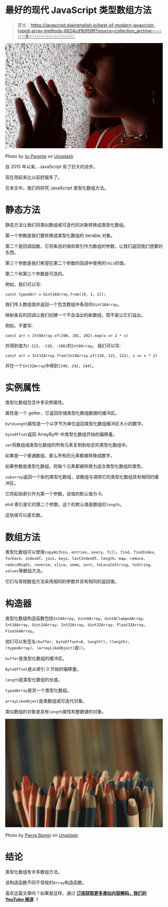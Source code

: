 # 最好的现代 JavaScript 类型数组方法

> 原文：<https://javascript.plainenglish.io/best-of-modern-javascript-typed-array-methods-6624cd1b9599?source=collection_archive---------8----------------------->

![](img/b96b79cc3066a707f1cd8005eccdaaaa.png)

Photo by [Isi Parente](https://unsplash.com/@isiparente?utm_source=medium&utm_medium=referral) on [Unsplash](https://unsplash.com?utm_source=medium&utm_medium=referral)

自 2015 年以来，JavaScript 有了巨大的进步。

现在用起来比以前舒服多了。

在本文中，我们将研究 JavaScript 类型化数组方法。

# 静态方法

静态方法让我们将类似数组或可迭代的对象转换成类型化数组。

第一个参数是我们要转换成类型化数组的 iterable 对象。

第二个是回调函数，它将条目的值和索引作为数组的参数，让我们返回我们想要的东西。

第三个参数是我们希望在第二个参数的回调中使用的`this`的值。

第二个和第三个参数是可选的。

例如，我们可以写:

```
const typedArr = Uint16Array.from([0, 1, 2]);
```

我们传入数组值并返回一个包含数组中条目的`Uint16Array`。

映射条目的回调让我们创建一个不会溢出的新数组，而不是让它们溢出。

例如，不要写:

```
const arr = Int8Array.of(200, 201, 202).map(x => 2 * x)
```

并得到值为`[-112, -110, -108]`的`Int8Array`。
我们可以写:

```
const arr = Int32Array.from(Int8Array.of(120, 121, 122), x => x * 2)
```

并在一个`Int32Array`中得到`[240, 242, 244]`。

# 实例属性

类型化数组包含许多实例属性。

属性是一个 getter，它返回存储类型化数组数据的缓冲区。

`byteLength`属性是一个以字节为单位返回类型化数组缓冲区大小的数字。

`byteOffset`返回 ArrayByffr 中类型化数组开始的偏移量。

`set`将数组或类型化数组的所有元素复制到给定的类型化数组中。

如果是一个普通数组，那么所有的元素都被转换成数字。

如果参数是类型化数组，则每个元素都被转换为适合类型化数组的类型。

`subarray`返回一个新的类型化数组，该数组与调用它的类型化数组具有相同的缓冲区。

它将起始索引作为第一个参数。该值的默认值为 0。

end 索引是它的第二个参数。这个的默认值是数组的`length`。

这些值可以是负数。

# 数组方法

类型化数组可以使用`copyWithin`、`entries`、`every`、`fill`、`find`、`findIndex`、`forEach`、`indexOf`、`join`、`keys`、`lastIndexOf`、`length`、`map`、`reduce`、`reduceRight`、`reverse`、`slice`、`some`、`sort`、`toLocaleString`、`toString`、`values`等数组方法。

它们与常规数组方法采用相同的参数并具有相同的返回值。

# 构造器

类型化数组构造函数包括`Int8Array`、`Uint8Array`、`Uint8ClampedArray`、`Int16Array`、`Uint16Array`、`Int32Array`、`Uint32Array`、`Float32Array`、`Float64Array`。

他们可以有签名`(buffer, byteOffset=0, length?)`、`(length)`、`(typedArray)`、`(arrayLikeObject)`或`()`。

`buffer`是类型化数组的缓冲区。

`ByteOffset`是从索引 0 开始的偏移量。

`length`是类型化数组的长度。

`typedArray`是另一个类型化数组。

`arrayLikeObject`是类数组或可迭代对象。

类似数组的对象是具有`length`属性和整数键的对象。

![](img/633954b2c41c48a949f2dfaf6d9b2767.png)

Photo by [Pierre Bamin](https://unsplash.com/@bamin?utm_source=medium&utm_medium=referral) on [Unsplash](https://unsplash.com?utm_source=medium&utm_medium=referral)

# 结论

类型化数组有许多数组方法。

该构造函数不同于常规的`Array`构造函数。

喜欢这篇文章吗？如果是这样，通过 [**订阅获取更多类似内容解码，我们的 YouTube 频道**](https://www.youtube.com/channel/UCtipWUghju290NWcn8jhyAw) **！**